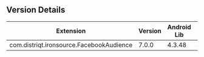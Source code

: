 ## Version Details

| Extension | Version | Android Lib | iOS Lib |
| --- | --- | --- | --- |
| com.distriqt.ironsource.FacebookAudience | 7.0.0 | 4.3.48 | 4.3.47 |
